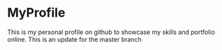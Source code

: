 # MyProfile
This is my personal profile on github to showcase my skills and portfolio online.
This is an update for the master branch